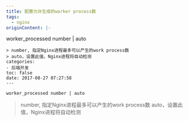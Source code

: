 ```yaml
---
title: 配置允许生成的worker process数
tags:
  - nginx
originContent: |-
  ```
  worker_processed number | auto
  ```
  > number, 指定Nginx进程最多可以产生的work process数
  > auto，设置此值，Nginx进程将自动检测
categories:
  - 后端开发
toc: false
date: 2017-08-27 07:27:58
---
```


```
worker_processed number | auto
```
> number, 指定Nginx进程最多可以产生的work process数
> auto，设置此值，Nginx进程将自动检测